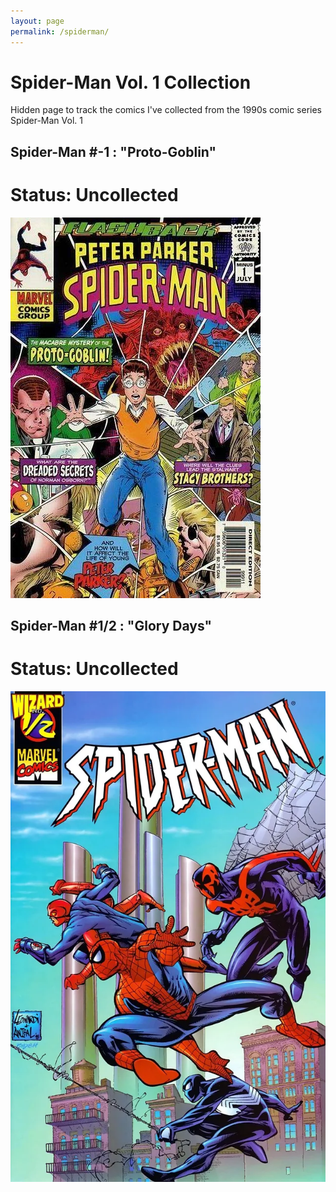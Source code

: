 ```yaml
---
layout: page
permalink: /spiderman/
---
```

# Spider-Man Vol. 1 Collection
Hidden page to track the comics I've collected from the 1990s comic series Spider-Man Vol. 1

## Spider-Man #-1 : "Proto-Goblin"
# Status: Uncollected
![Spider-Man #-1 : "Proto-Goblin" Cover Art](/assets/img/spiderman/Spider-Man_Vol_1_-1.webp)

## Spider-Man #1/2 : "Glory Days"
# Status: Uncollected
![Spider-Man #1/2 : "Glory Days" Cover Art](/assets/img/spiderman/Spider-Man_Vol_1_half.webp)